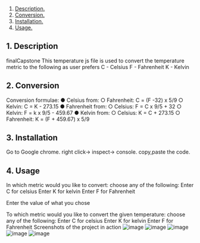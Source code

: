 1. [ Description. ](#desc)
2. [ Conversion. ](#convert)
3. [ Installation. ](#install)
4. [ Usage. ](#using)

<a name="desc"></a>
## 1. Description

finalCapstone
This temperature js file is used to convert the temperature metric to the following as user prefers C - Celsius F - Fahrenheit K - Kelvin


<a name="usage"></a>
## 2. Conversion

Conversion formulae:
● Celsius from:
○ Fahrenheit: C = (F -32) x 5/9
○ Kelvin: C = K - 273.15
● Fahrenheit from:
○ Celsius: F = C x 9/5 + 32
○ Kelvin: F = k x 9/5 - 459.67
● Kelvin from:
○ Celsius: K = C + 273.15
○ Fahrenheit: K = (F + 459.67) x 5/9

<a name="install"></a>
## 3. Installation


Go to Google chrome. right click-> inspect-> console.
copy,paste the code.

<a name="using"></a>
## 4. Usage


In which metric would you like to convert:
choose any of the following:
Enter C for celsius
Enter K for kelvin
Enter F for Fahrenheit

Enter the value of what you chose

To which metric would you like to convert the given temperature:
choose any of the following:
Enter C for celsius
Enter K for kelvin
Enter F for Fahrenheit
Screenshots of the project in action
![image](https://user-images.githubusercontent.com/124166268/216434260-9a6b9860-97ee-4203-a600-1fd79fa987e4.png)
![image](https://user-images.githubusercontent.com/124166268/216434339-ea9c8c71-4ff9-49bf-8999-5b7d04549392.png)
![image](https://user-images.githubusercontent.com/124166268/216434428-65cf74c8-aacf-4e7a-8895-b98e289bcd39.png)
![image](https://user-images.githubusercontent.com/124166268/216434486-110f4cc1-d92c-44e0-bb5d-bced114e33cb.png)
![image](https://user-images.githubusercontent.com/124166268/216434601-cd9c54b3-4b06-42a7-9558-d79da43322d8.png)




